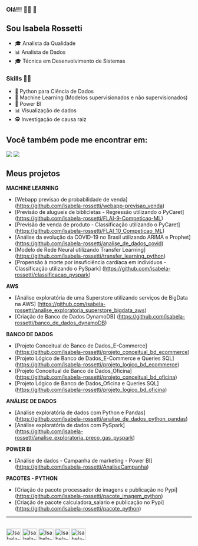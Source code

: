 ### Olá!!! 👩‍💻 👋 

## Sou Isabela Rossetti

* 🎓 Analista da Qualidade
* 📊 Analista de Dados 
* 🎓 Técnica em Desenvolvimento de Sistemas

### Skills 👩‍💻

* 🐍 Python para Ciência de Dados
* 🔮 Machine Learning (Modelos supervisionados e não supervisionados)
* 🧮 Power BI
* 📊 Visualização de dados
* 🕵️‍ Investigação de causa raiz



## Você também pode me encontrar em:
<div> 
 <a href="https://www.linkedin.com/in/isabelarossetti/" target="_blank"><img src="https://img.shields.io/badge/-LinkedIn-%230077B5?style=for-the-badge&logo=linkedin&logoColor=white" target="_blank"></a> 
 <a href = "mailto:isabelarossetti.ir@gmail.com"><img src="https://img.shields.io/badge/-Gmail-%23333?style=for-the-badge&logo=gmail&logoColor=white" target="_blank"></a>



## Meus projetos

**MACHINE LEARNING**

- [Webapp previsao de probabilidade de venda] (https://github.com/isabela-rossetti/webapp-previsao_venda)
- [Previsão de alugueis de biblicletas - Regressão utilizando o PyCaret] (https://github.com/isabela-rossetti/FLAI-9-Competicao-ML)
- [Previsão de venda de produto - Classificação utilizando o PyCaret] (https://github.com/isabela-rossetti/FLAI_10_Competicao_ML)
- [Análise da evolução da COVID-19 no Brasil utilizando ARIMA e Prophet] (https://github.com/isabela-rossetti/analise_de_dados_covid)
- [Modelo de Rede Neural utilizando Transfer Learning] (https://github.com/isabela-rossetti/transfer_learning_python)
- [Propensão à morte por insuficiência cardíaca em indivíduos - Classificação utilizando o PySpark] (https://github.com/isabela-rossetti/classificacao_pyspark)

**AWS**

- [Análise exploratória de uma Superstore utilizando serviços de BigData na AWS] (https://github.com/isabela-rossetti/analise_exploratoria_superstore_bigdata_aws)
- [Criação de Banco de Dados DynamoDB] (https://github.com/isabela-rossetti/banco_de_dados_dynamoDB)

**BANCO DE DADOS**

* [Projeto Conceitual de Banco de Dados_E-Commerce] (https://github.com/isabela-rossetti/projeto_conceitual_bd_ecommerce)
* [Projeto Lógico de Banco de Dados_E-Commerce e Queries SQL] (https://github.com/isabela-rossetti/projeto_logico_bd_ecommerce)
* [Projeto Conceitual de Banco de Dados_Oficina] (https://github.com/isabela-rossetti/projeto_conceitual_bd_oficina)
* [Projeto Lógico de Banco de Dados_Oficina e Queries SQL] (https://github.com/isabela-rossetti/projeto_logico_bd_oficina)

**ANÁLISE DE DADOS**

* [Análise exploratória de dados com Python e Pandas] (https://github.com/isabela-rossetti/analise_de_dados_python_pandas)
* [Análise exploratória de dados com PySpark] (https://github.com/isabela-rossetti/analise_exploratoria_preco_gas_pyspark)

**POWER BI**

- [Análise de dados - Campanha de marketing - Power BI] (https://github.com/isabela-rossetti/AnaliseCampanha)

**PACOTES - PYTHON**

* [Criação de pacote processador de imagens e publicação no Pypi] (https://github.com/isabela-rossetti/pacote_imagem_python)
* [Criação de pacote calculadora_salario e publicação no Pypi] (https://github.com/isabela-rossetti/pacote_python)

______


<div style="display: inline_block"><br>
  <img align="center" alt="Isabela-Py" height="30" width="40" src="https://cdn.jsdelivr.net/gh/devicons/devicon/icons/python/python-original.svg" />
  <img align="center" alt="Isabela-Pandas" height="30" width="40" src="https://cdn.jsdelivr.net/gh/devicons/devicon/icons/pandas/pandas-original.svg" />
   <img align="center" alt="Isabela-Git" height="30" width="40" src="https://cdn.jsdelivr.net/gh/devicons/devicon/icons/git/git-original.svg" />
  <img align="center" alt="Isabela-AWS" height="30" width="40" src="https://cdn.jsdelivr.net/gh/devicons/devicon/icons/amazonwebservices/amazonwebservices-original.svg" />
  <img align="center" alt="Isabela-MySQL" height="30" width="40" src="https://cdn.jsdelivr.net/gh/devicons/devicon/icons/mysql/mysql-original.svg" />

</div>

